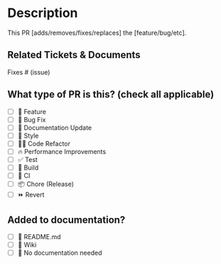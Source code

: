 # Description
<!-- 
Please do not leave this blank 
-->
This PR [adds/removes/fixes/replaces] the [feature/bug/etc]. 

## Related Tickets & Documents
<!-- 
Please use this format link issue numbers: Fixes #<issue number>
https://docs.github.com/en/free-pro-team@latest/github/managing-your-work-on-github/linking-a-pull-request-to-an-issue#linking-a-pull-request-to-an-issue-using-a-keyword 
-->
Fixes # (issue)

## What type of PR is this? (check all applicable)

- [ ] 🍕 Feature
- [ ] 🐛 Bug Fix
- [ ] 📝 Documentation Update
- [ ] 🎨 Style
- [ ] 🧑‍💻 Code Refactor
- [ ] 🔥 Performance Improvements
- [ ] ✅ Test
- [ ] 🤖 Build
- [ ] 🔁 CI
- [ ] 📦 Chore (Release)
- [ ] ⏩ Revert

## Added to documentation?

- [ ] 📜 README.md
- [ ] 📓 Wiki
- [ ] 🙅 No documentation needed
